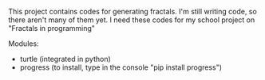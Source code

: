 This project contains codes for generating fractals. I'm still writing code, so there aren't many of them yet. I need these codes for my school project on "Fractals in programming"

Modules:
- turtle (integrated in python)
- progress (to install, type in the console "pip install progress")

